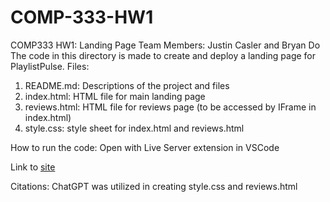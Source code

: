 # COMP-333-HW1
COMP333 HW1: Landing Page
Team Members: Justin Casler and Bryan Do
The code in this directory is made to create and deploy a landing page for PlaylistPulse.
Files:
1. README.md: Descriptions of the project and files
2. index.html: HTML file for main landing page
3. reviews.html: HTML file for reviews page (to be accessed by IFrame in index.html)
4. style.css: style sheet for index.html and reviews.html
   
How to run the code: Open with Live Server extension in VSCode

Link to [site](https://justincasler.github.io/COMP-333-HW1/)

Citations: ChatGPT was utilized in creating style.css and reviews.html
